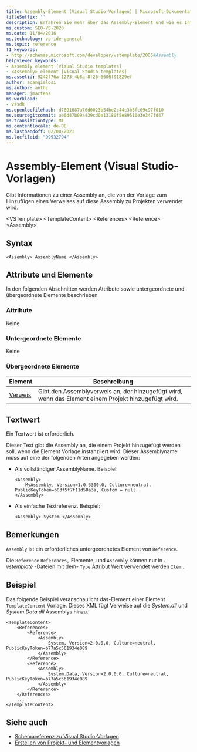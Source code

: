 ```yaml
---
title: Assembly-Element (Visual Studio-Vorlagen) | Microsoft-Dokumentation
titleSuffix: ''
description: Erfahren Sie mehr über das Assembly-Element und wie es Informationen zu einer Assembly angibt, die von der Vorlage verwendet wird, um einem-Projekt einen Verweis auf diese Assembly hinzuzufügen.
ms.custom: SEO-VS-2020
ms.date: 11/04/2016
ms.technology: vs-ide-general
ms.topic: reference
f1_keywords:
- http://schemas.microsoft.com/developer/vstemplate/2005#Assembly
helpviewer_keywords:
- Assembly element [Visual Studio templates]
- <Assembly> element [Visual Studio templates]
ms.assetid: 9242f76a-1273-4b8a-8f26-6606f91829ef
author: acangialosi
ms.author: anthc
manager: jmartens
ms.workload:
- vssdk
ms.openlocfilehash: d7891687a76d0023b54be2c44c3b5fc09c97f010
ms.sourcegitcommit: ae6d47b09a439cd0e13180f5e89510e3e347fd47
ms.translationtype: MT
ms.contentlocale: de-DE
ms.lasthandoff: 02/08/2021
ms.locfileid: "99932794"
---
```

# <a name="assembly-element-visual-studio-templates"></a>Assembly-Element (Visual Studio-Vorlagen)
Gibt Informationen zu einer Assembly an, die von der Vorlage zum Hinzufügen eines Verweises auf diese Assembly zu Projekten verwendet wird.

 \<VSTemplate> \<TemplateContent>
 \<References>
 \<Reference>
 \<Assembly>

## <a name="syntax"></a>Syntax

```
<Assembly> AssemblyName </Assembly>
```

## <a name="attributes-and-elements"></a>Attribute und Elemente
 In den folgenden Abschnitten werden Attribute sowie untergeordnete und übergeordnete Elemente beschrieben.

### <a name="attributes"></a>Attribute
 Keine

### <a name="child-elements"></a>Untergeordnete Elemente
 Keine

### <a name="parent-elements"></a>Übergeordnete Elemente

|Element|Beschreibung|
|-------------|-----------------|
|[Verweis](../extensibility/reference-element-visual-studio-templates.md)|Gibt den Assemblyverweis an, der hinzugefügt wird, wenn das Element einem Projekt hinzugefügt wird.|

## <a name="text-value"></a>Textwert
 Ein Textwert ist erforderlich.

 Dieser Text gibt die Assembly an, die einem Projekt hinzugefügt werden soll, wenn die Element Vorlage instanziiert wird. Dieser Assemblyname muss auf eine der folgenden Arten angegeben werden:

- Als vollständiger AssemblyName. Beispiel:

    ```
    <Assembly>
        MyAssembly, Version=1.0.3300.0, Culture=neutral, PublicKeyToken=b03f5f7f11d50a3a, Custom = null.
    </Assembly>
    ```

- Als einfache Textreferenz. Beispiel:

    ```
    <Assembly> System </Assembly>
    ```

## <a name="remarks"></a>Bemerkungen
 `Assembly` ist ein erforderliches untergeordnetes Element von `Reference`.

 Die `Reference` `References,` Elemente, und `Assembly` können nur in *. vstemplate* -Dateien mit dem- `Type` Attribut Wert verwendet werden `Item` .

## <a name="example"></a>Beispiel
 Das folgende Beispiel veranschaulicht das-Element einer Element `TemplateContent` Vorlage. Dieses XML fügt Verweise auf die *System.dll* und *System.Data.dll* Assemblys hinzu.

```
<TemplateContent>
    <References>
        <Reference>
            <Assembly>
                System, Version=2.0.0.0, Culture=neutral, PublicKeyToken=b77a5c561934e089
            </Assembly>
        </Reference>
        <Reference>
            <Assembly>
                System.Data, Version=2.0.0.0, Culture=neutral, PublicKeyToken=b77a5c561934e089
            </Assembly>
        </Reference>
    </References>
    ...
</TemplateContent>
```

## <a name="see-also"></a>Siehe auch
- [Schemareferenz zu Visual Studio-Vorlagen](../extensibility/visual-studio-template-schema-reference.md)
- [Erstellen von Projekt- und Elementvorlagen](../ide/creating-project-and-item-templates.md)
